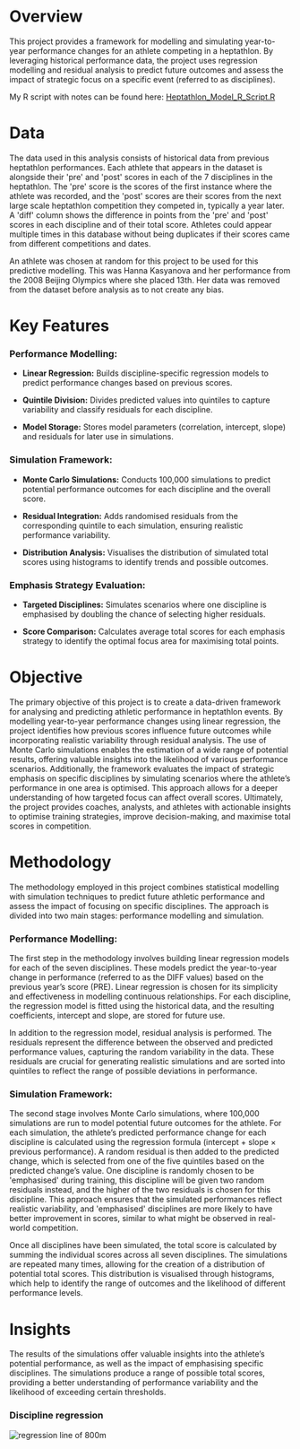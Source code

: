 # Overview

This project provides a framework for modelling and simulating year-to-year performance changes for an athlete competing in a heptathlon. By leveraging historical performance data, the project uses regression modelling and residual analysis to predict future outcomes and assess the impact of strategic focus on a specific event (referred to as disciplines).

My R script with notes can be found here:
[Heptathlon_Model_R_Script.R](Heptathlon_Model_R_Script.R)

# Data
The data used in this analysis consists of historical data from previous heptathlon performances. Each athlete that appears in the dataset is alongside their 'pre' and 'post' scores in each of the 7 disciplines in the heptathlon. The 'pre' score is the scores of the first instance where the athlete was recorded, and the 'post' scores are their scores from the next large scale heptathlon competition they competed in, typically a year later. A 'diff' column shows the difference in points from the 'pre' and 'post' scores in each discipline and of their total score. Athletes could appear multiple times in this database without being duplicates if their scores came from different competitions and dates. 

An athlete was chosen at random for this project to be used for this predictive modelling. This was Hanna Kasyanova and her performance from the 2008 Beijing Olympics where she placed 13th. Her data was removed from the dataset before analysis as to not create any bias.

# Key Features

### **Performance Modelling:**

- **Linear Regression:** Builds discipline-specific regression models to predict performance changes based on previous scores.
- **Quintile Division:** Divides predicted values into quintiles to capture variability and classify residuals for each discipline.

- **Model Storage:** Stores model parameters (correlation, intercept, slope) and residuals for later use in simulations.

### **Simulation Framework:**

- **Monte Carlo Simulations:** Conducts 100,000 simulations to predict potential performance outcomes for each discipline and the overall score.

- **Residual Integration:** Adds randomised residuals from the corresponding quintile to each simulation, ensuring realistic performance variability.

- **Distribution Analysis:** Visualises the distribution of simulated total scores using histograms to identify trends and possible outcomes.

### **Emphasis Strategy Evaluation:**

- **Targeted Disciplines:** Simulates scenarios where one discipline is emphasised by doubling the chance of selecting higher residuals.

- **Score Comparison:** Calculates average total scores for each emphasis strategy to identify the optimal focus area for maximising total points.

# Objective
The primary objective of this project is to create a data-driven framework for analysing and predicting athletic performance in heptathlon events. By modelling year-to-year performance changes using linear regression, the project identifies how previous scores influence future outcomes while incorporating realistic variability through residual analysis. The use of Monte Carlo simulations enables the estimation of a wide range of potential results, offering valuable insights into the likelihood of various performance scenarios. Additionally, the framework evaluates the impact of strategic emphasis on specific disciplines by simulating scenarios where the athlete’s performance in one area is optimised. This approach allows for a deeper understanding of how targeted focus can affect overall scores. Ultimately, the project provides coaches, analysts, and athletes with actionable insights to optimise training strategies, improve decision-making, and maximise total scores in competition.
 
# Methodology
The methodology employed in this project combines statistical modelling with simulation techniques to predict future athletic performance and assess the impact of focusing on specific disciplines. The approach is divided into two main stages: performance modelling and simulation.

### **Performance Modelling:**
 The first step in the methodology involves building linear regression models for each of the seven disciplines. These models predict the year-to-year change in performance (referred to as the DIFF values) based on the previous year’s score (PRE). Linear regression is chosen for its simplicity and effectiveness in modelling continuous relationships. For each discipline, the regression model is fitted using the historical data, and the resulting coefficients, intercept and slope, are stored for future use.

In addition to the regression model, residual analysis is performed. The residuals represent the difference between the observed and predicted performance values, capturing the random variability in the data. These residuals are crucial for generating realistic simulations and are sorted into quintiles to reflect the range of possible deviations in performance.

### **Simulation Framework:**
 The second stage involves Monte Carlo simulations, where 100,000 simulations are run to model potential future outcomes for the athlete. For each simulation, the athlete’s predicted performance change for each discipline is calculated using the regression formula (intercept + slope × previous performance). A random residual is then added to the predicted change, which is selected from one of the five quintiles based on the predicted change’s value. One discipline is randomly chosen to be 'emphasised' during training, this discipline will be given two random residuals instead, and the higher of the two residuals is chosen for this discipline. This approach ensures that the simulated performances reflect realistic variability, and 'emphasised' disciplines are more likely to have better improvement in scores, similar to what might be observed in real-world competition.

Once all disciplines have been simulated, the total score is calculated by summing the individual scores across all seven disciplines. The simulations are repeated many times, allowing for the creation of a distribution of potential total scores. This distribution is visualised through histograms, which help to identify the range of outcomes and the likelihood of different performance levels.

# Insights

The results of the simulations offer valuable insights into the athlete’s potential performance, as well as the impact of emphasising specific disciplines. The simulations produce a range of possible total scores, providing a better understanding of performance variability and the likelihood of exceeding certain thresholds.

### Discipline regression
![regression line of 800m]()